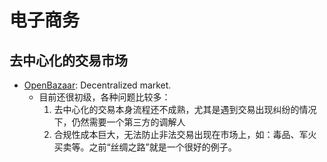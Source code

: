 电子商务
===

## 去中心化的交易市场

* [OpenBazaar](https://openbazaar.org/): Decentralized market.
  - 目前还很初级，各种问题比较多：
    1. 去中心化的交易本身流程还不成熟，尤其是遇到交易出现纠纷的情况下，仍然需要一个第三方的调解人
    2. 合规性成本巨大，无法防止非法交易出现在市场上，如：毒品、军火买卖等。之前“丝绸之路”就是一个很好的例子。
